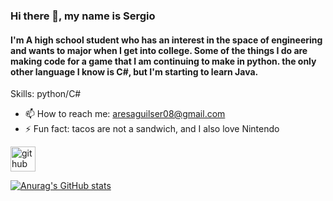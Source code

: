 
### Hi there 👋, my name is Sergio
#### I'm A high school student who has an interest in the space of engineering and wants to major when I get into college. Some of the things I do are making code for a game that I am continuing to make in python. the only other language I know is C#, but I'm starting to learn Java.


Skills: python/C#

- 📫 How to reach me: aresaguilser08@gmail.com 
- ⚡ Fun fact: tacos are not a sandwich, and I also love Nintendo 


[<img src='https://cdn.jsdelivr.net/npm/simple-icons@3.0.1/icons/github.svg' alt='github' height='40'>](https://github.com/sergu1255)  



[![Anurag's GitHub stats](https://github-readme-stats.vercel.app/api?username=sergu1255)](https://github.com/anuraghazra/github-readme-stats)





